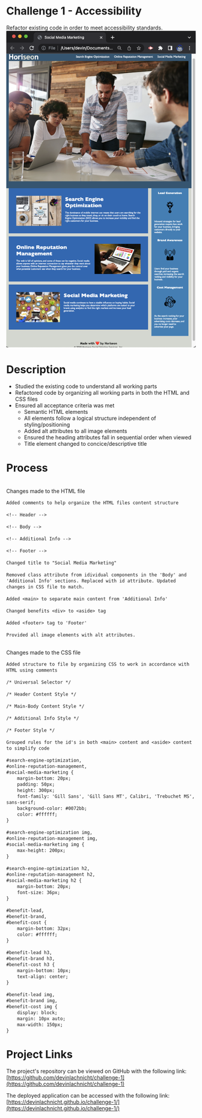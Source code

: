# Challenge 1 - Accessibility
Refactor existing code in order to meet accessibility standards.
![](assets/images/challenge_1_screenshot.png)

# Description
- Studied the existing code to understand all working parts 
- Refactored code by organizing all working parts in both the HTML and CSS files
- Ensured all acceptance criteria was met
    - Semantic HTML elements
    - All elements follow a logical structure independent of styling/positioning
    - Added alt attributes to all image elements
    - Ensured the heading attributes fall in sequential order when viewed
    - Title element changed to concice/descriptive title

# Process
\
Changes made to the HTML file
```
Added comments to help organize the HTML files content structure

<!-- Header -->

<!-- Body -->

<!-- Additional Info -->

<!-- Footer -->

Changed title to "Social Media Marketing"

Removed class attribute from idividual components in the 'Body' and 'Additional Info' sections. Replaced with id attribute. Updated changes in CSS file to match.

Added <main> to separate main content from 'Additional Info'

Changed benefits <div> to <aside> tag

Added <footer> tag to 'Footer'

Provided all image elements with alt attributes.
```

\
Changes made to the CSS file
```
Added structure to file by organizing CSS to work in accordance with HTML using comments

/* Universal Selector */

/* Header Content Style */

/* Main-Body Content Style */

/* Additional Info Style */

/* Footer Style */

Grouped rules for the id's in both <main> content and <aside> content to simplify code 

#search-engine-optimization,
#online-reputation-management,
#social-media-marketing {
    margin-bottom: 20px;
    padding: 50px;
    height: 300px;
    font-family: 'Gill Sans', 'Gill Sans MT', Calibri, 'Trebuchet MS', sans-serif;
    background-color: #0072bb;
    color: #ffffff;
}

#search-engine-optimization img,
#online-reputation-management img,
#social-media-marketing img {
    max-height: 200px;
}

#search-engine-optimization h2,
#online-reputation-management h2,
#social-media-marketing h2 {
    margin-bottom: 20px;
    font-size: 36px;
}

#benefit-lead,
#benefit-brand,
#benefit-cost {
    margin-bottom: 32px;
    color: #ffffff;
}

#benefit-lead h3,
#benefit-brand h3,
#benefit-cost h3 {
    margin-bottom: 10px;
    text-align: center;
}

#benefit-lead img,
#benefit-brand img,
#benefit-cost img {
    display: block;
    margin: 10px auto;
    max-width: 150px;
}
```

# Project Links
The project's repository can be viewed on GitHub with the following link:
[https://github.com/devinlachnicht/challenge-1](https://github.com/devinlachnicht/challenge-1)

The deployed application can be accessed with the following link:
[https://devinlachnicht.github.io/challenge-1/](https://devinlachnicht.github.io/challenge-1/)